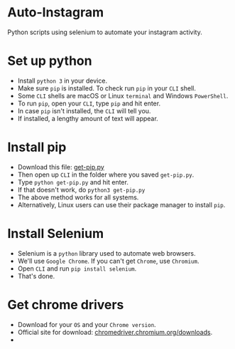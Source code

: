# Auto-Instagram
Python scripts using selenium to automate your instagram activity.

# Set up python
- Install `python 3` in your device.
- Make sure `pip` is installed. To check run `pip` in your `CLI` shell.
- Some `CLI` shells are macOS or Linux `terminal` and Windows `PowerShell`.
- To run `pip`, open your `CLI`, type `pip` and hit enter.
- In case `pip` isn't installed, the `CLI` will tell you.
- If installed, a lengthy amount of text will appear.

# Install pip
- Download this file: [get-pip.py](https://bootstrap.pypa.io/get-pip.py)
- Then open up `CLI` in the folder where you saved `get-pip.py`.
- Type `python get-pip.py` and hit enter.
- If that doesn't work, do `python3 get-pip.py`
- The above method works for all systems.
- Alternatively, Linux users can use their package manager to install `pip`.

# Install Selenium
- Selenium is a `python` library used to automate web browsers.
- We'll use `Google Chrome`. If you can't get `Chrome`, use `Chromium`.
- Open `CLI` and run `pip install selenium`.
- That's done.

# Get chrome drivers
- Download for your `OS` and your `Chrome version`.
- Official site for download: [chromedriver.chromium.org/downloads](https://chromedriver.chromium.org/downloads).
- 
